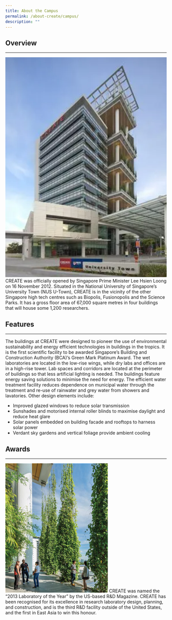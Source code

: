 ```yaml
---
title: About the Campus
permalink: /about-create/campus/
description: ""
---
```


## Overview
--------
![](/images/About%20Create/Createcampus.png)
CREATE was officially opened by Singapore Prime Minister Lee Hsien Loong on 16 November 2012. Situated in the National University of Singapore’s University Town (NUS U-Town), CREATE is in the vicinity of the other Singapore high tech centres such as Biopolis, Fusionopolis and the Science Parks. It has a gross floor area of 67,000 square metres in four buildings that will house some 1,200 researchers.

## Features
--------

The buildings at CREATE were designed to pioneer the use of environmental sustainability and energy efficient technologies in buildings in the tropics. It is the first scientific facility to be awarded Singapore’s Building and Construction Authority (BCA)’s Green Mark Platinum Award. The wet laboratories are located in the low-rise wings, while dry labs and offices are in a high-rise tower. Lab spaces and corridors are located at the perimeter of buildings so that less artificial lighting is needed. The buildings feature energy saving solutions to minimise the need for energy. The efficient water treatment facility reduces dependence on municipal water through the treatment and re-use of rainwater and grey water from showers and lavatories. Other design elements include:

*   Improved glazed windows to reduce solar transmission
*   Sunshades and motorised internal roller blinds to maximise daylight and reduce heat glare
*   Solar panels embedded on building facade and rooftops to harness solar power
*   Verdant sky gardens and vertical foliage provide ambient cooling

## Awards
------
![](/images/sky-garden.png)
CREATE was named the “2013 Laboratory of the Year” by the US-based R&D Magazine. CREATE has been recognised for its excellence in research laboratory design, planning, and construction, and is the third R&D facility outside of the United States, and the first in East Asia to win this honour.